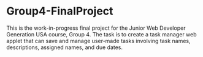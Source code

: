 # Group4-FinalProject

This is the work-in-progress final project for the Junior Web Developer Generation USA course, Group 4. The task is to create a task manager web applet that can save and manage user-made tasks involving task names, descriptions, assigned names, and due dates.